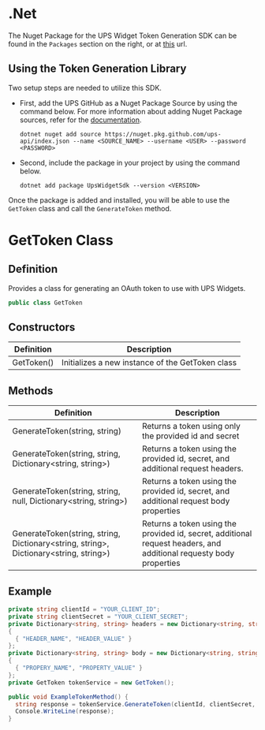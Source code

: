 # .Net

The Nuget Package for the UPS Widget Token Generation SDK can be found in the `Packages` section on the right, or at [this](https://github.com/UPS-API/Widgets-SDK/pkgs/nuget/UpsWidgetSdk) url.

## Using the Token Generation Library

Two setup steps are needed to utilize this SDK.
- First, add the UPS GitHub as a Nuget Package Source by using the command below. For more information about adding Nuget Package sources, refer for the [documentation](https://learn.microsoft.com/en-us/dotnet/core/tools/dotnet-nuget-add-source).
  
  `dotnet nuget add source https://nuget.pkg.github.com/ups-api/index.json --name <SOURCE_NAME> --username <USER>
    --password <PASSWORD>`
- Second, include the package in your project by using the command below.

  `dotnet add package UpsWidgetSdk --version <VERSION>`

Once the package is added and installed, you will be able to use the `GetToken` class and call the `GenerateToken` method.

# GetToken Class
## Definition

Provides a class for generating an OAuth token to use with UPS Widgets.
```C#
public class GetToken
```

## Constructors

| Definition | Description |
|------------|-------------|
| GetToken() | Initializes a new instance of the GetToken class |

## Methods
| Definition | Description |
|------------|-------------|
| GenerateToken(string, string) | Returns a token using only the provided id and secret |
| GenerateToken(string, string, Dictionary<string, string>) | Returns a token using the provided id, secret, and additional request headers. |
| GenerateToken(string, string, null, Dictionary<string, string>) | Returns a token using the provided id, secret, and additional request body properties|
| GenerateToken(string, string, Dictionary<string, string>, Dictionary<string, string>) | Returns a token using the provided id, secret, additional request headers, and additional requesty body properties |

## Example

```C#
private string clientId = "YOUR_CLIENT_ID";
private string clientSecret = "YOUR_CLIENT_SECRET";
private Dictionary<string, string> headers = new Dictionary<string, string>()
{
  { "HEADER_NAME", "HEADER_VALUE" }
};
private Dictionary<string, string> body = new Dictionary<string, string>()
{
  { "PROPERY_NAME", "PROPERTY_VALUE" }
};
private GetToken tokenService = new GetToken();

public void ExampleTokenMethod() {
  string response = tokenService.GenerateToken(clientId, clientSecret, headers, body);
  Console.WriteLine(response);
}
```
